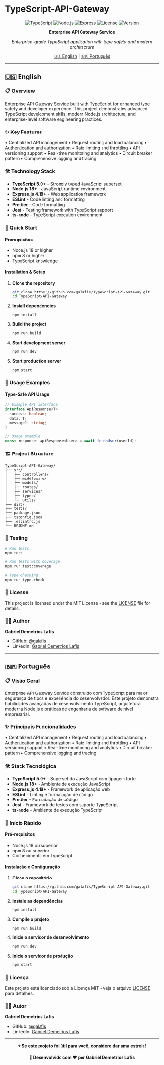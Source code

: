 # TypeScript-API-Gateway

<div align="center">

![TypeScript](https://img.shields.io/badge/TypeScript-5.0+-3178C6?style=for-the-badge&logo=typescript&logoColor=white)
![Node.js](https://img.shields.io/badge/Node.js-18+-339933?style=for-the-badge&logo=node.js&logoColor=white)
![Express](https://img.shields.io/badge/Express-4.18+-000000?style=for-the-badge&logo=express&logoColor=white)
![License](https://img.shields.io/badge/License-MIT-blue.svg?style=for-the-badge)
![Version](https://img.shields.io/badge/Version-1.0.0-green.svg?style=for-the-badge)

**Enterprise API Gateway Service**

*Enterprise-grade TypeScript application with type safety and modern architecture*

[🇺🇸 English](#english) | [🇧🇷 Português](#português)

</div>

---

## 🇺🇸 English

### 📋 Overview

Enterprise API Gateway Service built with TypeScript for enhanced type safety and developer experience. This project demonstrates advanced TypeScript development skills, modern Node.js architecture, and enterprise-level software engineering practices.

### ✨ Key Features

• Centralized API management
• Request routing and load balancing
• Authentication and authorization
• Rate limiting and throttling
• API versioning support
• Real-time monitoring and analytics
• Circuit breaker pattern
• Comprehensive logging and tracing

### 🛠️ Technology Stack

- **TypeScript 5.0+** - Strongly typed JavaScript superset
- **Node.js 18+** - JavaScript runtime environment
- **Express.js 4.18+** - Web application framework
- **ESLint** - Code linting and formatting
- **Prettier** - Code formatting
- **Jest** - Testing framework with TypeScript support
- **ts-node** - TypeScript execution environment

### 🚀 Quick Start

#### Prerequisites
- Node.js 18 or higher
- npm 8 or higher
- TypeScript knowledge

#### Installation & Setup

1. **Clone the repository**
   ```bash
   git clone https://github.com/galafis/TypeScript-API-Gateway.git
   cd TypeScript-API-Gateway
   ```

2. **Install dependencies**
   ```bash
   npm install
   ```

3. **Build the project**
   ```bash
   npm run build
   ```

4. **Start development server**
   ```bash
   npm run dev
   ```

5. **Start production server**
   ```bash
   npm start
   ```

### 📖 Usage Examples

#### Type-Safe API Usage

```typescript
// Example API interface
interface ApiResponse<T> {
  success: boolean;
  data: T;
  message?: string;
}

// Usage example
const response: ApiResponse<User> = await fetchUser(userId);
```

### 🏗️ Project Structure

```
TypeScript-API-Gateway/
├── src/
│   ├── controllers/
│   ├── middleware/
│   ├── models/
│   ├── routes/
│   ├── services/
│   ├── types/
│   └── utils/
├── dist/
├── tests/
├── package.json
├── tsconfig.json
├── .eslintrc.js
└── README.md
```

### 🧪 Testing

```bash
# Run tests
npm test

# Run tests with coverage
npm run test:coverage

# Type checking
npm run type-check
```

### 📝 License

This project is licensed under the MIT License - see the [LICENSE](LICENSE) file for details.

### 👨‍💻 Author

**Gabriel Demetrios Lafis**
- GitHub: [@galafis](https://github.com/galafis)
- LinkedIn: [Gabriel Demetrios Lafis](https://linkedin.com/in/gabriel-lafis)

---

## 🇧🇷 Português

### 📋 Visão Geral

Enterprise API Gateway Service construído com TypeScript para maior segurança de tipos e experiência do desenvolvedor. Este projeto demonstra habilidades avançadas de desenvolvimento TypeScript, arquitetura moderna Node.js e práticas de engenharia de software de nível empresarial.

### ✨ Principais Funcionalidades

• Centralized API management
• Request routing and load balancing
• Authentication and authorization
• Rate limiting and throttling
• API versioning support
• Real-time monitoring and analytics
• Circuit breaker pattern
• Comprehensive logging and tracing

### 🛠️ Stack Tecnológica

- **TypeScript 5.0+** - Superset do JavaScript com tipagem forte
- **Node.js 18+** - Ambiente de execução JavaScript
- **Express.js 4.18+** - Framework de aplicação web
- **ESLint** - Linting e formatação de código
- **Prettier** - Formatação de código
- **Jest** - Framework de testes com suporte TypeScript
- **ts-node** - Ambiente de execução TypeScript

### 🚀 Início Rápido

#### Pré-requisitos
- Node.js 18 ou superior
- npm 8 ou superior
- Conhecimento em TypeScript

#### Instalação e Configuração

1. **Clone o repositório**
   ```bash
   git clone https://github.com/galafis/TypeScript-API-Gateway.git
   cd TypeScript-API-Gateway
   ```

2. **Instale as dependências**
   ```bash
   npm install
   ```

3. **Compile o projeto**
   ```bash
   npm run build
   ```

4. **Inicie o servidor de desenvolvimento**
   ```bash
   npm run dev
   ```

5. **Inicie o servidor de produção**
   ```bash
   npm start
   ```

### 📝 Licença

Este projeto está licenciado sob a Licença MIT - veja o arquivo [LICENSE](LICENSE) para detalhes.

### 👨‍💻 Autor

**Gabriel Demetrios Lafis**
- GitHub: [@galafis](https://github.com/galafis)
- LinkedIn: [Gabriel Demetrios Lafis](https://linkedin.com/in/gabriel-lafis)

---

<div align="center">

**⭐ Se este projeto foi útil para você, considere dar uma estrela!**

**🚀 Desenvolvido com ❤️ por Gabriel Demetrios Lafis**

</div>
